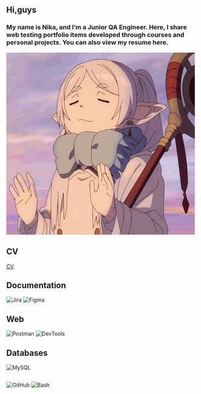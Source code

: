 ## Hi,guys

### My name is Nika, and I’m a Junior QA Engineer. Here, I share web testing portfolio items developed through courses and personal projects. You can also view my resume here.

![Header](https://github.com/NikaEngels/NikaEngels/blob/main/assets/anime-frieren.gif)

## CV

[CV](<///D:/download/%D0%93%D0%BE%D1%80%D1%8F%D1%87%D0%B5%D0%B2%D0%B0%20%D0%92%D0%B5%D1%80%D0%BE%D0%BD%D0%B8%D0%BA%D0%B0%20QA%20Engineer%20CV%20(1).pdf>)

## Documentation

![Jira](https://img.shields.io/badge/-Jira-4D5BA3?style=for-the-badge&logo=Jira&logoColor=blue)
![Figma](https://img.shields.io/badge/-Figma-4D5BA3?style=for-the-badge&logo=Figma&logoColor=white)

## Web

![Postman](https://img.shields.io/badge/-POSTMAN-4D5BA3?style=for-the-badge&logo=Postman)
![DevTools](https://img.shields.io/badge/-DevTools-4D5BA3?style=for-the-badge&logo=ChromeDevTools&logoColor=blue)

## Databases

![MySQL](https://img.shields.io/badge/-MySQL-4D5BA3?style=for-the-badge&logo=MySQL&logoColor=black)

##

![GitHub](https://img.shields.io/badge/-GitHub-4D5BA3?style=for-the-badge&logo=GitHub&logoColor=black)
![Bash](https://img.shields.io/badge/-Bush-4D5BA3?style=for-the-badge&logo=Bush&logoColor=black)
